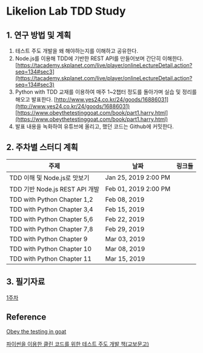 # Likelion Lab TDD Study


## 1. 연구 방법 및 계획

1. 테스트 주도 개발을 왜 해야하는지를 이해하고 공유한다.
2. Node.js를 이용해 TDD에 기반한 REST API를 만들어보며 간단히 이해한다.
[https://tacademy.skplanet.com/live/player/onlineLectureDetail.action?seq=134#sec3](https://tacademy.skplanet.com/live/player/onlineLectureDetail.action?seq=134#sec3)
3. Python with TDD 교재를 이용하여 매주 1~2챕터 정도를 돌아가며 실습 및 정리를 해오고 발표한다.
[http://www.yes24.co.kr/24/goods/16886031](http://www.yes24.co.kr/24/goods/16886031)[https://www.obeythetestinggoat.com/book/part1.harry.html](https://www.obeythetestinggoat.com/book/part1.harry.html)
4. 발표 내용을 녹화하여 유튜브에 올리고, 했던 코드는 Github에 커밋한다.


## 2. 주차별 스터디 계획

| ﻿주제                         | 날짜                 | 링크들 |
|--------------------------------|----------------------|--------|
| TDD 이해 및 Node.js로 맛보기   | Jan 25, 2019 2:00 PM |        |
| TDD 기반 Node.js REST API 개발 | Feb 01, 2019 2:00 PM |        |
| TDD with Python Chapter 1,2    | Feb 08, 2019         |        |
| TDD with Python Chapter 3,4    | Feb 15, 2019         |        |
| TDD with Python Chapter 5,6    | Feb 22, 2019         |        |
| TDD with Python Chapter 7,8    | Feb 29, 2019         |        |
| TDD with Python Chapter 9      | Mar 03, 2019         |        |
| TDD with Python Chapter 10     | Mar 08, 2019         |        |
| TDD with Python Chapter 11     | Mar 15, 2019         |        |


## 3. 필기자료
[1주차](https://drive.google.com/file/d/1B11y5YTWrPR8RpA8VQ26kfcJ3QQLygV2/view?usp=sharing)


## Reference
[Obey the testing in goat](https://www.obeythetestinggoat.com/)

[파이썬을 이용한 클린 코드를 위한 테스트 주도 개발 책(교보문고)](http://www.kyobobook.co.kr/product/detailViewKor.laf?ejkGb=KOR&mallGb=KOR&barcode=9788994774916)
